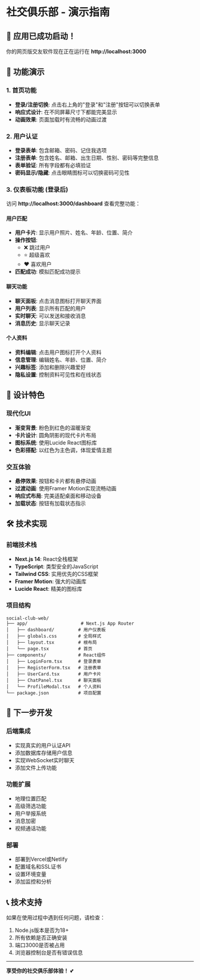 # 社交俱乐部 - 演示指南

## 🎉 应用已成功启动！

你的网页版交友软件现在正在运行在 **http://localhost:3000**

## 📱 功能演示

### 1. 首页功能
- **登录/注册切换**: 点击右上角的"登录"和"注册"按钮可以切换表单
- **响应式设计**: 在不同屏幕尺寸下都能完美显示
- **动画效果**: 页面加载时有流畅的动画过渡

### 2. 用户认证
- **登录表单**: 包含邮箱、密码、记住我选项
- **注册表单**: 包含姓名、邮箱、出生日期、性别、密码等完整信息
- **表单验证**: 所有字段都有必填验证
- **密码显示/隐藏**: 点击眼睛图标可以切换密码可见性

### 3. 仪表板功能 (登录后)
访问 **http://localhost:3000/dashboard** 查看完整功能：

#### 用户匹配
- **用户卡片**: 显示用户照片、姓名、年龄、位置、简介
- **操作按钮**: 
  - ❌ 跳过用户
  - ⭐ 超级喜欢
  - ❤️ 喜欢用户
- **匹配成功**: 模拟匹配成功提示

#### 聊天功能
- **聊天面板**: 点击消息图标打开聊天界面
- **用户列表**: 显示所有匹配的用户
- **实时聊天**: 可以发送和接收消息
- **消息历史**: 显示聊天记录

#### 个人资料
- **资料编辑**: 点击用户图标打开个人资料
- **信息管理**: 编辑姓名、年龄、位置、简介
- **兴趣标签**: 添加和删除兴趣爱好
- **隐私设置**: 控制资料可见性和在线状态

## 🎨 设计特色

### 现代化UI
- **渐变背景**: 粉色到红色的温暖渐变
- **卡片设计**: 圆角阴影的现代卡片布局
- **图标系统**: 使用Lucide React图标库
- **色彩搭配**: 以红色为主色调，体现爱情主题

### 交互体验
- **悬停效果**: 按钮和卡片都有悬停动画
- **过渡动画**: 使用Framer Motion实现流畅动画
- **响应式布局**: 完美适配桌面和移动设备
- **加载状态**: 按钮有加载状态指示

## 🛠️ 技术实现

### 前端技术栈
- **Next.js 14**: React全栈框架
- **TypeScript**: 类型安全的JavaScript
- **Tailwind CSS**: 实用优先的CSS框架
- **Framer Motion**: 强大的动画库
- **Lucide React**: 精美的图标库

### 项目结构
```
social-club-web/
├── app/                    # Next.js App Router
│   ├── dashboard/         # 用户仪表板
│   ├── globals.css        # 全局样式
│   ├── layout.tsx         # 根布局
│   └── page.tsx           # 首页
├── components/            # React组件
│   ├── LoginForm.tsx      # 登录表单
│   ├── RegisterForm.tsx   # 注册表单
│   ├── UserCard.tsx       # 用户卡片
│   ├── ChatPanel.tsx      # 聊天面板
│   └── ProfileModal.tsx   # 个人资料
└── package.json           # 项目配置
```

## 🚀 下一步开发

### 后端集成
- 实现真实的用户认证API
- 添加数据库存储用户信息
- 实现WebSocket实时聊天
- 添加文件上传功能

### 功能扩展
- 地理位置匹配
- 高级筛选功能
- 用户举报系统
- 消息加密
- 视频通话功能

### 部署
- 部署到Vercel或Netlify
- 配置域名和SSL证书
- 设置环境变量
- 添加监控和分析

## 📞 技术支持

如果在使用过程中遇到任何问题，请检查：
1. Node.js版本是否为18+
2. 所有依赖是否正确安装
3. 端口3000是否被占用
4. 浏览器控制台是否有错误信息

---

**享受你的社交俱乐部体验！** 💕 